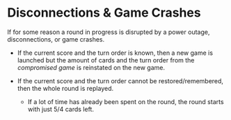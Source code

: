 # Disconnections & Game Crashes

If for some reason a round in progress is disrupted by a power outage, disconnections, or game crashes.

- If the current score and the turn order is known, then a new game is launched but the amount of cards and the turn order from the _compromised game_ is reinstated on the new game.

- If the current score and the turn order cannot be restored/remembered, then the whole round is replayed.

  - If a lot of time has already been spent on the round, the round starts with just 5/4 cards left.

